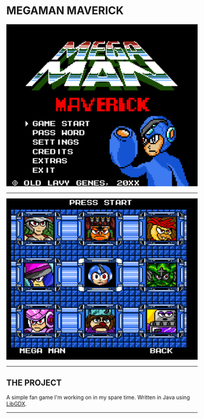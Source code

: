# MEGAMAN MAVERICK

<img src="img/MainScreen.png" width="600px"/>

<hr/>

<img src="img/BossScreen.png" width="600px"/>

<hr/>

## THE PROJECT

A simple fan game I'm working on in my spare time. Written in Java using 
<a href="https://libgdx.com/">LibGDX</a>.

<hr/>

